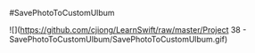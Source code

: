 #SavePhotoToCustomUlbum

![](https://github.com/cjiong/LearnSwift/raw/master/Project 38 - SavePhotoToCustomUlbum/SavePhotoToCustomUlbum.gif)

